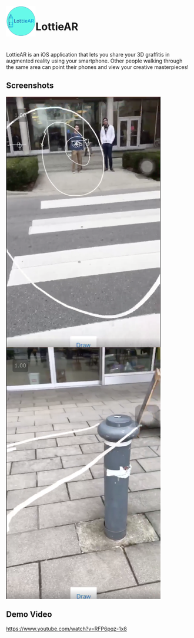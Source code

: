 <img align="left" width="80" src="Assets/Logo-circle.PNG" alt="App icon">

# LottieAR
<br>

LottieAR is an iOS application that lets you share your 3D graffitis in augmented reality using your smartphone. Other people walking through the same area can point their phones and view your creative masterpieces!

## Screenshots
<p>
<img align="center" width="420" src="Assets/sc1.png" alt="App icon">
<img align="center" width="420" src="Assets/sc2.png" alt="App icon">
</p>



## Demo Video
https://www.youtube.com/watch?v=RFP6pqz-1x8
